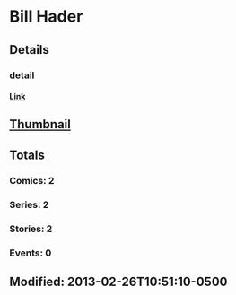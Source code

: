 # Bill  Hader 
## Details
### detail
#### [Link](http://marvel.com/comics/creators/7951/bill_hader?utm_campaign=apiRef&utm_source=225578a89fc76f3d20fbffda5d17a88d)
## [Thumbnail](http://i.annihil.us/u/prod/marvel/i/mg/b/40/image_not_available.jpg)
## Totals
### Comics: 2
### Series: 2
### Stories: 2
### Events: 0
## Modified: 2013-02-26T10:51:10-0500